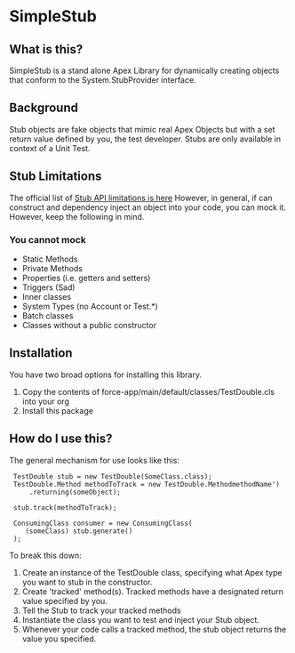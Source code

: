 # SimpleStub

## What is this?

SimpleStub is a stand alone Apex Library for dynamically creating objects that
conform to the System.StubProvider interface.

## Background

Stub objects are fake objects that mimic real Apex Objects but with a set
return value defined by you, the test developer. Stubs are only available in context of a Unit Test.

## Stub Limitations

The official list of [Stub API limitations is here](https://developer.salesforce.com/docs/atlas.en-us.apexcode.meta/apexcode/apex_testing_stub_api.htm) However, in general, if can construct and dependency inject an object into your code, you can mock it. However, keep the following in mind.

### You cannot mock

- Static Methods
- Private Methods
- Properties (i.e. getters and setters)
- Triggers (Sad)
- Inner classes
- System Types (no Account or Test.\*)
- Batch classes
- Classes without a public constructor

## Installation

You have two broad options for installing this library.

1. Copy the contents of force-app/main/default/classes/TestDouble.cls into your org
2. Install this package

## How do I use this?

The general mechanism for use looks like this:

```apex
 TestDouble stub = new TestDouble(SomeClass.class);
 TestDouble.Method methodToTrack = new TestDouble.MethodmethodName')
     .returning(someObject);

 stub.track(methodToTrack);

 ConsumingClass consumer = new ConsumingClass(
    (someClass) stub.generate()
 );
```

To break this down:

1. Create an instance of the TestDouble class, specifying what Apex type you want to stub in the constructor.
2. Create 'tracked' method(s). Tracked methods have a designated return value specified by you.
3. Tell the Stub to track your tracked methods
4. Instantiate the class you want to test and inject your Stub object.
5. Whenever your code calls a tracked method, the stub object returns the value you specified.
